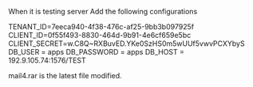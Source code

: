 When it is testing server Add the following configurations

TENANT_ID=7eeca940-4f38-476c-af25-9bb3b097925f
CLIENT_ID=0f55f493-8830-464d-9b91-4e6cf659e5bc
CLIENT_SECRET=w.C8Q~RXBuvED.YKe0SzHS0m5wUUf5vwvPCXYbyS
DB_USER = apps
DB_PASSWORD = apps
DB_HOST = 192.9.105.74:1576/TEST

mail4.rar is the latest file modified.
